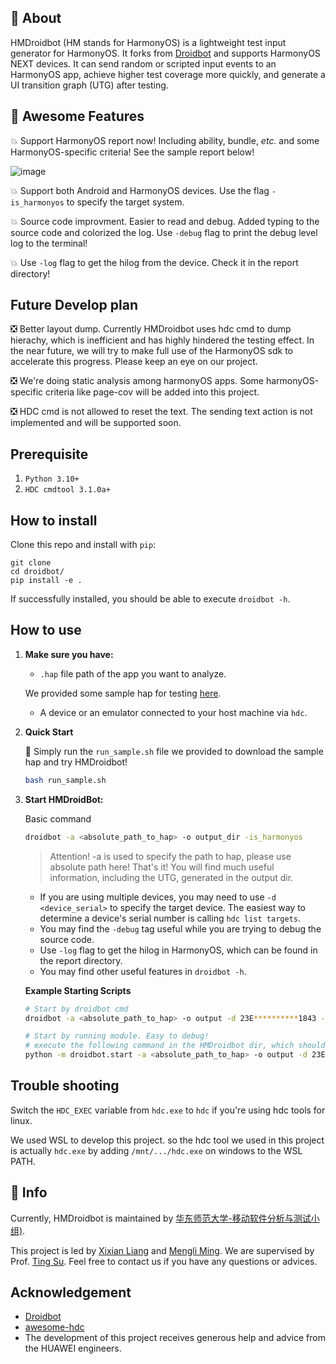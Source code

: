 ## :memo: About
HMDroidbot (HM stands for HarmonyOS) is a lightweight test input generator for HarmonyOS. It forks from [Droidbot](https://github.com/honeynet/droidbot) and supports HarmonyOS NEXT devices.
It can send random or scripted input events to an HarmonyOS app, achieve higher test coverage more quickly, and generate a UI transition graph (UTG) after testing.

## :smiling_face_with_three_hearts: Awesome Features 
:boom: Support HarmonyOS report now! Including ability, bundle, *etc.* and some HarmonyOS-specific criteria! See the sample report below!

![image](https://github.com/user-attachments/assets/1dfbb6f8-c9ab-48b2-8043-5474719a7466)

:boom: Support both Android and HarmonyOS devices. Use the flag `-is_harmonyos` to specify the target system.

:boom: Source code improvment. Easier to read and debug. Added typing to the source code and colorized the log. Use `-debug` flag to print the debug level log to the terminal!

:boom: Use `-log` flag to get the hilog from the device. Check it in the report directory!

## Future Develop plan
:negative_squared_cross_mark: Better layout dump. Currently HMDroidbot uses hdc cmd to dump hierachy, which is inefficient and has highly hindered the testing effect. In the near future, we will try to make full use of the HarmonyOS sdk to accelerate this progress. Please keep an eye on our project.

:negative_squared_cross_mark: We're doing static analysis among harmonyOS apps. Some harmonyOS-specific criteria like page-cov will be added into this project.

:negative_squared_cross_mark: HDC cmd is not allowed to reset the text. The sending text action is not implemented and will be supported soon.

## Prerequisite

1. `Python 3.10+`
2. `HDC cmdtool 3.1.0a+`

## How to install

Clone this repo and install with `pip`:

```shell
git clone 
cd droidbot/
pip install -e .
```

If successfully installed, you should be able to execute `droidbot -h`.

## How to use

1. **Make sure you have:**

    + `.hap` file path of the app you want to analyze.

    We provided some sample hap for testing [here](https://github.com/XixianLiang/HarmonyOS_NEXT_apps).

    + A device or an emulator connected to your host machine via `hdc`.

2. **Quick Start**

    :wave: Simply run the `run_sample.sh` file we provided to download the sample hap and try HMDroidbot!
    ```bash
    bash run_sample.sh
    ```

2. **Start HMDroidBot:**
    
    Basic command
    ```bash
    droidbot -a <absolute_path_to_hap> -o output_dir -is_harmonyos
    ```
    > Attention! -a is used to specify the path to hap, please use absolute path here!
    That's it! You will find much useful information, including the UTG, generated in the output dir.

    + If you are using multiple devices, you may need to use `-d <device_serial>` to specify the target device. The easiest way to determine a device's serial number is calling `hdc list targets`.
    + You may find the `-debug` tag useful while you are trying to debug the source code.
    + Use `-log` flag to get the hilog in HarmonyOS, which can be found in the report directory.
    + You may find other useful features in `droidbot -h`.

    **Example Starting Scripts**
    ```bash
    # Start by droidbot cmd
    droidbot -a <absolute_path_to_hap> -o output -d 23E**********1843 -count 1000 -is_harmonyos -debug

    # Start by running module. Easy to debug!
    # execute the following command in the HMDroidbot dir, which should include the setup.py.
    python -m droidbot.start -a <absolute_path_to_hap> -o output -d 23E**********1843 -count 1000 -is_harmonyos -debug
    ```
    
## Trouble shooting
Switch the `HDC_EXEC` variable from `hdc.exe` to `hdc` if you're using hdc tools for linux.

We used WSL to develop this project. so the hdc tool we used in this project is actually `hdc.exe` by adding `/mnt/.../hdc.exe` on windows to the WSL PATH.

## :mega: Info
Currently, HMDroidbot is maintained by [华东师范大学-移动软件分析与测试小组)](https://mobile-app-analysis.github.io/). 

This project is led by [Xixian Liang](https://xixianliang.github.io/resume/) and [Mengli Ming](https://ml-ming.dev/). We are supervised by Prof. [Ting Su](https://tingsu.github.io/). Feel free to contact us if you have any questions or advices.

## Acknowledgement

- [Droidbot](https://github.com/honeynet/droidbot)
- [awesome-hdc](https://github.com/codematrixer/awesome-hdc)
- The development of this project receives generous help and advice from the HUAWEI engineers.
